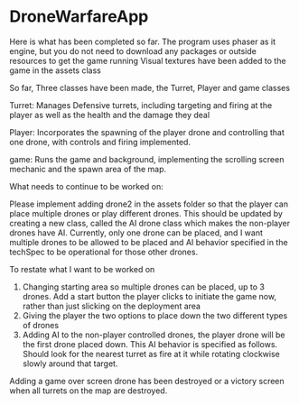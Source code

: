# DroneWarfareApp
Here is what has been completed so far.
    The program uses phaser as it engine, but you do not need to download any packages or outside resources to get the game running
Visual textures have been added to the game in the assets class

So far, Three classes have been made, the Turret, Player and game classes

Turret: Manages Defensive turrets, including targeting and firing at the player as well as the health and the damage they deal

Player: Incorporates the spawning of the player drone and controlling that one drone, with controls and firing implemented.

game: Runs the game and background, implementing the scrolling screen mechanic and the spawn area of the map.

What needs to continue to be worked on:

Please implement adding drone2 in the assets folder so that the player can place multiple drones or play different drones. This should be updated by creating a new class, called the AI drone class which makes the non-player drones have AI. Currently, only one drone can be placed, and I want multiple drones to be allowed to be placed and AI behavior specified in the techSpec to be operational for those other drones.

To restate what I want to be worked on

1. Changing starting area so multiple drones can be placed, up to 3 drones. Add a start button the player clicks to initiate the game now, rather than just slicking on the deployment area
2. Giving the player the two options to place down the two different types of drones
3. Adding AI to the non-player controlled drones, the player drone will be the first drone placed down. This AI behavior is specified as follows. Should look for the nearest turret as fire at it while rotating clockwise slowly around that target.


Adding a game over screen drone has been destroyed or a victory screen when all turrets on the map are destroyed.



